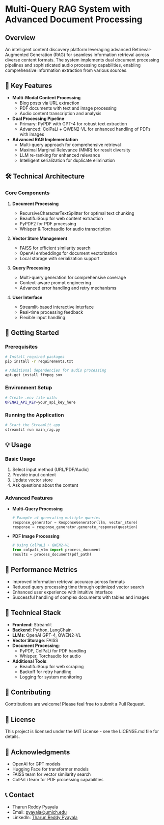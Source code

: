 # Multi-Query RAG System with Advanced Document Processing

## Overview
An intelligent content discovery platform leveraging advanced Retrieval-Augmented Generation (RAG) for seamless information retrieval across diverse content formats. The system implements dual document processing pipelines and sophisticated audio processing capabilities, enabling comprehensive information extraction from various sources.

## 🌟 Key Features
- **Multi-Modal Content Processing**
  - Blog posts via URL extraction
  - PDF documents with text and image processing
  - Audio content transcription and analysis
- **Dual Processing Pipeline**
  - Primary: PyPDF with GPT-4 for robust text extraction
  - Advanced: ColPaLi + QWEN2-VL for enhanced handling of PDFs with images
- **Advanced RAG Implementation**
  - Multi-query approach for comprehensive retrieval
  - Maximal Marginal Relevance (MMR) for result diversity
  - LLM re-ranking for enhanced relevance
  - Intelligent serialization for duplicate elimination

## 🛠️ Technical Architecture

### Core Components
1. **Document Processing**
   - RecursiveCharacterTextSplitter for optimal text chunking
   - BeautifulSoup for web content extraction
   - PyPDF2 for PDF processing
   - Whisper & Torchaudio for audio transcription

2. **Vector Store Management**
   - FAISS for efficient similarity search
   - OpenAI embeddings for document vectorization
   - Local storage with serialization support

3. **Query Processing**
   - Multi-query generation for comprehensive coverage
   - Context-aware prompt engineering
   - Advanced error handling and retry mechanisms

4. **User Interface**
   - Streamlit-based interactive interface
   - Real-time processing feedback
   - Flexible input handling

## 🚀 Getting Started

### Prerequisites
```bash
# Install required packages
pip install -r requirements.txt

# Additional dependencies for audio processing
apt-get install ffmpeg sox
```

### Environment Setup
```bash
# Create .env file with:
OPENAI_API_KEY=your_api_key_here
```

### Running the Application
```bash
# Start the Streamlit app
streamlit run main_rag.py
```

## 💡 Usage

### Basic Usage
1. Select input method (URL/PDF/Audio)
2. Provide input content
3. Update vector store
4. Ask questions about the content

### Advanced Features
- **Multi-Query Processing**
  ```python
  # Example of generating multiple queries
  response_generator = ResponseGenerator(llm, vector_store)
  response = response_generator.generate_response(question)
  ```

- **PDF Image Processing**
  ```python
  # Using ColPaLi + QWEN2-VL
  from colpali_vlm import process_document
  results = process_document(pdf_path)
  ```

## 🎯 Performance Metrics
- Improved information retrieval accuracy across formats
- Reduced query processing time through optimized vector search
- Enhanced user experience with intuitive interface
- Successful handling of complex documents with tables and images

## 🔧 Technical Stack
- **Frontend**: Streamlit
- **Backend**: Python, LangChain
- **LLMs**: OpenAI GPT-4, QWEN2-VL
- **Vector Storage**: FAISS
- **Document Processing**: 
  - PyPDF, ColPaLi for PDF handling
  - Whisper, Torchaudio for audio
- **Additional Tools**: 
  - BeautifulSoup for web scraping
  - Backoff for retry handling
  - Logging for system monitoring

## 🤝 Contributing
Contributions are welcome! Please feel free to submit a Pull Request.

## 📝 License
This project is licensed under the MIT License - see the LICENSE.md file for details.

## 🙏 Acknowledgments
- OpenAI for GPT models
- Hugging Face for transformer models
- FAISS team for vector similarity search
- ColPaLi team for PDF processing capabilities

## 📞 Contact
- Tharun Reddy Pyayala
- Email: pyayala@umich.edu
- LinkedIn: [Tharun Reddy Pyayala](https://www.linkedin.com/in/tharun-reddy-pyayala)
